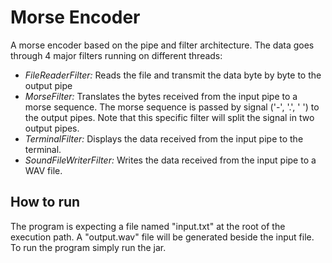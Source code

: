 # Morse Encoder
A morse encoder based on the pipe and filter architecture. The data goes through 4 major filters running on different threads:

- *FileReaderFilter:* Reads the file and transmit the data byte by byte to the output pipe
- *MorseFilter:* Translates the bytes received from the input pipe to a morse sequence. The morse sequence is passed by signal ('-', '.', ' ') to the output pipes. Note that this specific filter will split the signal in two output pipes.
- *TerminalFilter:* Displays the data received from the input pipe to the terminal.
- *SoundFileWriterFilter:* Writes the data received from the input pipe to a WAV file.

## How to run
The program is expecting a file named "input.txt" at the root of the execution path. A "output.wav" file will be generated beside the input file. To run the program simply run the jar.
